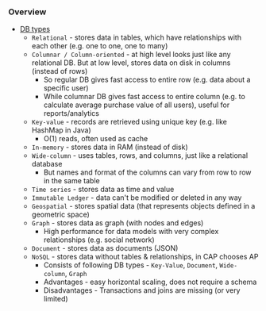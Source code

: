 ### Overview
* [DB types](overview/db-types.png)
  * `Relational` - stores data in tables, which have relationships with each other (e.g. one to one, one to many)
  * `Columnar / Column-oriented` - at high level looks just like any relational DB. But at low level, stores data on disk in columns (instead of rows)
    * So regular DB gives fast access to entire row (e.g. data about a specific user)
    * While columnar DB gives fast access to entire column (e.g. to calculate average purchase value of all users), useful for reports/analytics
  * `Key-value` - records are retrieved using unique key (e.g. like HashMap in Java)
    * O(1) reads, often used as cache
  * `In-memory` - stores data in RAM (instead of disk)
  * `Wide-column` - uses tables, rows, and columns, just like a relational database
    * But names and format of the columns can vary from row to row in the same table
  * `Time series` - stores data as time and value
  * `Immutable Ledger` - data can't be modified or deleted in any way
  * `Geospatial` - stores spatial data (that represents objects defined in a geometric space)
  * `Graph` - stores data as graph (with nodes and edges)
    * High performance for data models with very complex relationships (e.g. social network)
  * `Document` - stores data as documents (JSON)
  * `NoSQL` - stores data without tables & relationships, in CAP chooses AP
    * Consists of following DB types - `Key-Value`, `Document`, `Wide-column`, `Graph`
    * Advantages - easy horizontal scaling, does not require a schema
    * Disadvantages - Transactions and joins are missing (or very limited)

